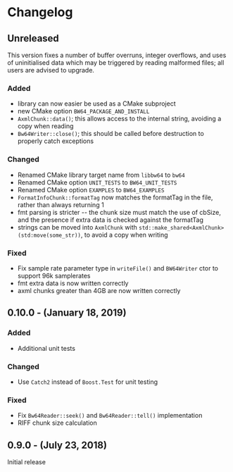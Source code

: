 # Changelog

## Unreleased

This version fixes a number of buffer overruns, integer overflows, and uses of uninitialised data which may be triggered by reading malformed files; all users are advised to upgrade.

### Added

- library can now easier be used as a CMake subproject
- new CMake option `BW64_PACKAGE_AND_INSTALL`
- `AxmlChunk::data()`; this allows access to the internal string, avoiding a copy when reading
- `Bw64Writer::close()`; this should be called before destruction to properly catch exceptions

### Changed

- Renamed CMake library target name from `libbw64` to `bw64`
- Renamed CMake option `UNIT_TESTS` to `BW64_UNIT_TESTS`
- Renamed CMake option `EXAMPLES` to `BW64_EXAMPLES`
- `FormatInfoChunk::formatTag` now matches the formatTag in the file, rather than always returning 1
- fmt parsing is stricter -- the chunk size must match the use of cbSize, and the presence if extra data is checked against the formatTag
- strings can be moved into `AxmlChunk` with `std::make_shared<AxmlChunk>(std:move(some_str))`, to avoid a copy when writing

### Fixed

- Fix sample rate parameter type in `writeFile()` and `BW64Writer` ctor to support 96k samplerates
- fmt extra data is now written correctly
- axml chunks greater than 4GB are now written correctly

## 0.10.0 - (January 18, 2019)
### Added

- Additional unit tests

### Changed

- Use `Catch2` instead of `Boost.Test` for unit testing

### Fixed

- Fix `Bw64Reader::seek()` and `Bw64Reader::tell()` implementation
- RIFF chunk size calculation

## 0.9.0 - (July 23, 2018)

Initial release
